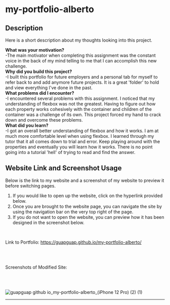 # my-portfolio-alberto

## Description

Here is a short description about my thoughts looking into this project.

<strong>What was your motivation?</strong>
<br>
    -The main motivator when completing this assignment was the constant voice in the back of my mind telling to me that I can accomplish this new challenge.
<br>
<strong>Why did you build this project?</strong>
<br>
    -I built this portfolio for future employers and a personal tab for myself to refer back to and add anymore future projects. It is a great 'folder' to hold and view everything I've done in the past.  
<strong>What problems did I encounter?</strong>
<br>
    -I encountered several problems with this assignment. I noticed that my understanding of flexbox was not the greatest. Having to figure out how each property works cohesively with the container and children of the container was a challenge of its own. This project forced my hand to crack down and overcome these problems.
<br>
<strong>What did you learn?</strong>
<br>
    -I got an overall better understanding of flexbox and how it works. I am at much more comfortable level when using flexbox. I learned through my tutor that it all comes down to trial and error. Keep playing around with the properties and eventually you will learn how it works. There is no point going into a tutorial 'hell' of trying to read and find the answer.

## Website Link and Screenshot Usage

Below is the link to my website and a screenshot of my website to preview it before switching pages.

<ol>
    <li>If you would like to open up the website, click on the hyperlink provided below.</li>
    <li>Once you are brought to the website page, you can navigate the site by using the navigation bar on the very top right of the page.</li>
    <li>If you do not want to open the website, you can preview how it has been designed in the screenshot below.</li>
</ol>

<br>

Link to Portfolio: <a href="https://guapguap.github.io/my-portfolio-alberto/" target="_blank">https://guapguap.github.io/my-portfolio-alberto/</a>

<br>
<br>

Screenshots of Modified Site: 

<br>
<br>

![guapguap github io_my-portfolio-alberto_(iPhone 12 Pro) (2) (1)](https://user-images.githubusercontent.com/102185104/170903144-db3b041f-00c3-4f6f-83a9-c1ce194abe19.png)





---
